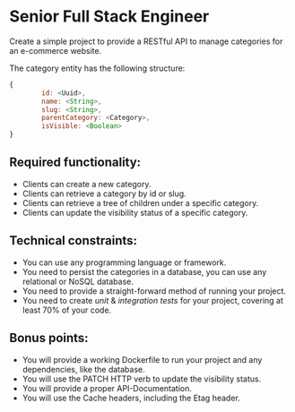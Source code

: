 # Senior Full Stack Engineer

Create a simple project to provide a RESTful API to manage categories for an e-commerce website.

The category entity has the following structure:
```javascript
{
        id: <Uuid>,
        name: <String>,
        slug: <String>,
        parentCategory: <Category>,
        isVisible: <Boolean>
}
```

## Required functionality:

* Clients can create a new category.
* Clients can retrieve a category by id or slug.
* Clients can retrieve a tree of children under a specific category.
* Clients can update the visibility status of a specific category.

## Technical constraints:

* You can use any programming language or framework.
* You need to persist the categories in a database, you can use any relational or NoSQL database.
* You need to provide a straight-forward method of running your project.
* You need to create _unit_ & _integration tests_ for your project, covering at least 70% of your code.

## Bonus points:

* You will provide a working Dockerfile to run your project and any dependencies, like the database.
* You will use the PATCH HTTP verb to update the visibility status.
* You will provide a proper API-Documentation.
* You will use the Cache headers, including the Etag header.
